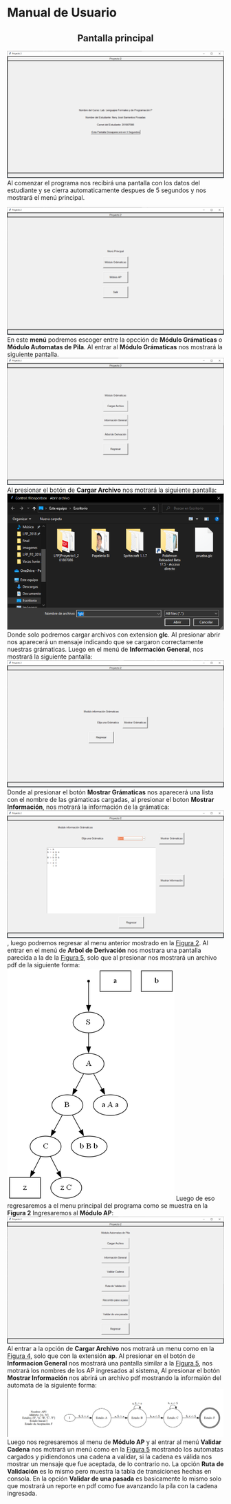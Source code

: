 # Manual de Usuario

<center><h2>Pantalla principal</h2></center>

![Pantalla principal](/imagenes/pantalla_principal.PNG "Figura 1")
Al comenzar el programa nos recibirá una pantalla con los datos del estudiante y se cierra automaticamente despues de 5 segundos y nos mostrará el menú principal.

![Menú Principal](/imagenes/menu_principal.PNG "Figura 2")
En este <b>menú</b> podremos escoger entre la opcción de <b>Módulo Grámaticas</b> o <b>Módulo Automatas de Pila</b>.
Al entrar al <b>Módulo Grámaticas</b> nos mostrará la siguiente pantalla.
![Módulo Gramaticas](/imagenes/menu_gramaticas.PNG "Figura 3")
Al presionar el botón de <b>Cargar Archivo</b> nos motrará la siguiente pantalla:
![Cargar Archivo Gramaticas](imagenes/cargar_gramaticas.PNG "Figura 4")
Donde solo podremos cargar archivos con extension <b>glc</b>.
Al presionar abrir nos aparecerá un mensaje indicando que se cargaron correctamente nuestras grámaticas.
Luego en el menú de <b>Información General</b>, nos mostrará la siguiente pantalla:
![Informacióñ Grámaticas](/imagenes/info_gramaticas.PNG "Figura 5")
Donde al presionar el botón <b>Mostrar Grámaticas</b> nos aparecerá una lista con el nombre de las grámaticas cargadas, al presionar el boton <b>Mostrar Información</b>, nos motrará la información de la grámatica:
![Informacion cargada](/imagenes/info_gramaticas1.PNG "Figura 6"), luego podremos regresar al menu anterior mostrado en la [Figura 2](#figura2).
Al entrar en el menú de <b>Arbol de Derivación</b> nos mostrara una pantalla parecida a la de la [Figura 5](#figura5), solo que al presionar nos mostrará un archivo pdf de la siguiente forma:
![Arbol de Derivación](/imagenes/grafo_derivacion.png "Figura 7")
Luego de eso regresaremos a el menu principal del programa como se muestra en la <b>Figura 2</b>
Ingresaremos al <b>Módulo AP</b>:
![Módulo AP (/imagenes/modulo_ap.PNG)](/imagenes/modulo_ap.PNG "Figura 8")
Al entrar a la opción de <b>Cargar Archivo</b> nos motrará un menu como en la [Figura 4](#figura4), solo que con la extensión **ap**.
Al presionar en el botón de **Informacion General** nos mostrará una pantalla similar a la [Figura 5](#Figura5), nos motrará los nombres de los AP ingresados al sistema, Al presionar el botón **Mostrar Información** nos abrirá un archivo pdf mostrando la informaión del automata de la siguiente forma:
![Informacióñ AP](/imagenes/info_apn.PNG "Figura 9")
Luego nos regresaremos al menu de **Módulo AP** y al entrar al menú **Validar Cadena** nos motrará un menú como en la [Figura 5](#Figura5) mostrando los automatas cargados y pidiendonos una cadena a validar, si la cadena es válida nos mostrar un mensaje que fue aceptada, de lo contrario no.
La opción **Ruta de Validación** es lo mismo pero muestra la tabla de transiciones hechas en consola.
En la opción **Validar de una pasada** es basicamente lo mismo solo que mostrará un reporte en pdf como fue avanzando la pila con la cadena ingresada.
